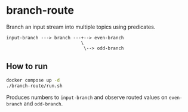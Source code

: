 # branch-route

Branch an input stream into multiple topics using predicates.

```
input-branch ---> branch ---+--> even-branch
                            \
                             \--> odd-branch
```

## How to run

```bash
docker compose up -d
./branch-route/run.sh
```

Produces numbers to `input-branch` and observe routed values on `even-branch` and `odd-branch`.
